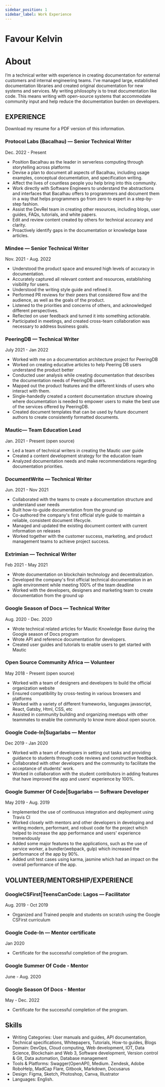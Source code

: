 ```yaml
---
sidebar_position: 1
sidebar_label: Work Experience
---
```


# Favour Kelvin

# About

I’m a technical writer with experience in creating documentation for external customers and internal engineering teams. I’ve managed large, established documentation libraries and created original documentation for new systems and services. My writing philosophy is to treat documentation like code. This means writing with open-source systems that accommodate community input and help reduce the documentation burden on developers.


## EXPERIENCE
Download my resume for a PDF version of this information.


### Protocol Labs (Bacalhau) — Senior Technical Writer
Dec. 2022 - Present
- Position Bacalhau as the leader in serverless computing through storytelling across platforms
- Devise a plan to document all aspects of Bacalhau, including usage examples, conceptual documentation, and specification writing.
- Affect the lives of countless people you help bring into this community.
- Work directly with Software Engineers to understand the abstractions and interfaces that Bacalhau offers to programmers and document them in a way that helps programmers go from zero to expert in a step-by-step fashion.
- Assist the DevRel team in creating other resources, including blogs, user guides, FAQs, tutorials, and white papers.
- Edit and review content created by others for technical accuracy and clarity.
- Proactively identify gaps in the documentation or knowledge base articles.

### Mindee — Senior Technical Writer
Nov. 2021 - Aug. 2022
- Understood the product space and ensured high levels of accuracy in documentation.
- Accurately captured all relevant content and resources, establishing visibility for users.
- Understood the writing style guide and refined it.
- Performed PR reviews for their peers that considered flow and the audience, as well as the goals of the product.
- Listened to the priorities and concerns of others, and acknowledged different perspectives.
- Reflected on user feedback and turned it into something actionable.
- Participated in meetings, and created cross-team collaboration was necessary to address business goals.

### PeeringDB — Technical Writer
July 2021 - Jan 2022
- Worked with me on a documentation architecture project for PeeringDB
- Worked on creating educative articles to help Peering DB users understand the product better
- Conducted user analysis while creating documentation that describes the documentation needs of PeeringDB users.
- Mapped out the product features and the different kinds of users who interact with them.
- Single-handedly created a content documentation structure showing where documentation is needed to empower users to make the best use of the services offered by PeeringDB.
- Created document templates that can be used by future document authors to create consistently formatted documents.

### Mautic— Team Education Lead
Jan. 2021 - Present (open source)
- Led a team of technical writers in creating the Mautic user guide
- Created a content development strategy for the education team
- Analyzed documentation needs and make recommendations regarding documentation priorities.

### DocumentWrite — Technical Writer
Jun. 2021 - Nov 2021
- Collaborated with the teams to create a documentation structure and understand user needs
- Built how-to-guide documentation from the ground up
- Co-authored the company's first official style guide to maintain a reliable, consistent document lifecycle.
- Managed and updated the existing document content with current information on releases
- Worked together with the customer success, marketing, and product management teams to achieve project success.

### Extrimian — Technical Writer
Feb 2021 - May 2021
- Wrote documentation on blockchain technology and decentralization.
- Developed the company's first official technical documentation in an agile environment while meeting 100% of the team deadline
- Worked with the developers, designers and marketing team to create documentation from the ground up

### Google Season of Docs — Technical Writer
Aug. 2020 - Dec. 2020
- Wrote technical related articles for Mautic Knowledge Base during the Google season of Docs program
- Wrote API and reference documentation for developers.
- Created user guides and tutorials to enable users to get started with Mautic

### Open Source Community Africa — Volunteer
May 2018 - Present (open source)
- Worked with a team of designers and developers to build the official organization website
- Ensured compatibility by cross-testing in various browsers and platforms
- Worked with a variety of different frameworks, languages javascript, React, Gatsby, Html, CSS, etc
- Assisted in community building and organizing meetups with other teammates to enable the community to know more about open source.

### Google Code-In|Sugarlabs — Mentor
Dec 2019 - Jan 2020
- Worked with a team of developers in setting out tasks and providing guidance to students through code reviews and constructive feedback.
- Collaborated with other developers and the community to facilitate the acceptance of students' work.
- Worked in collaboration with the student contributors in adding features that have improved the app and users' experience by 100%.

### Google Summer Of Code|Sugarlabs — Software Developer
May 2019 - Aug. 2019
- Implemented the use of continuous integration and deployment using Travis CI
- Worked closely with mentors and other developers in developing and writing modern, performant, and robust code for the project which helped to increase the app performance and users' experience tremendously
- Added some major features to the applications, such as the use of service worker, a bundler(webpack, gulp) which increased the performance of the app by 90%.
- Added unit test cases using karma, jasmine which had an impact on the overall performance of the app.

## VOLUNTEER/MENTORSHIP/EXPERIENCE

### GoogleCSFirst|TeensCanCode: Lagos — Facilitator
Aug. 2019 - Oct 2019
- Organized and Trained people and students on scratch using the Google CSFirst curriculum

### Google Code-In — Mentor certificate
Jan 2020
- Certificate for the successful completion of the program.

### Google Summer Of Code - Mentor
June - Aug. 2020

### Google Season Of Docs - Mentor
May - Dec. 2022
- Certificate for the successful completion of the program.

Skills
------
- Writing Categories: User manuals and guides, API documentation, Technical specifications, Whitepapers, Tutorials, How-to guides, Blogs
- Domain: DevOps, Cloud computing, Web development, IOT, Data Science, Blockchain and Web 3, Software development, Version control & Git, Data automation, Database management
- Tools & Platforms: Swagger(OpenAPI), Medium. Zendesk, Adobe RoboHelp, MadCap Flare, Gitbook, Markdown, Docusarus
- Design: Figma, Sketch, Photoshop, Canva, Illustrator
- Languages: English.


